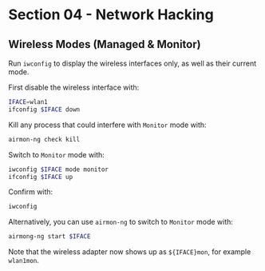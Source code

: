 # Section 04 - Network Hacking

## Wireless Modes (Managed & Monitor)

Run `iwconfig` to display the wireless interfaces only, as well as their current mode.

First disable the wireless interface with:
```bash
IFACE=wlan1
ifconfig $IFACE down
```

Kill any process that could interfere with `Monitor` mode with:
```bash
airmon-ng check kill
````

Switch to `Monitor` mode with:
```bash
iwconfig $IFACE mode monitor
ifconfig $IFACE up
```

Confirm with:
```bash
iwconfig
```

Alternatively, you can use `airmon-ng` to switch to `Monitor` mode with:
```bash
airmong-ng start $IFACE
```

Note that the wireless adapter now shows up as `${IFACE}mon`, for example `wlan1mon`.
